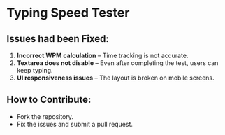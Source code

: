 # Typing Speed Tester

## Issues had been Fixed:
1. **Incorrect WPM calculation** – Time tracking is not accurate.
2. **Textarea does not disable** – Even after completing the test, users can keep typing.
3. **UI responsiveness issues** – The layout is broken on mobile screens.

## How to Contribute:
- Fork the repository.
- Fix the issues and submit a pull request.
